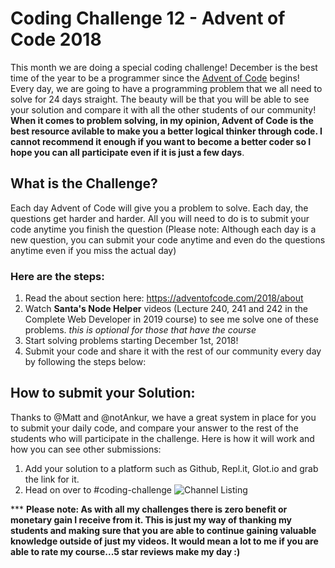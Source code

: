 # Coding Challenge 12 - Advent of Code 2018

This month we are doing a special coding challenge! December is the best time of the year to be a programmer since the [Advent of Code](https://adventofcode.com/) begins! Every day, we are going to have a programming problem that we all need to solve for 24 days straight. The beauty will be that you will be able to see your solution and compare it with all the other students of our community! **When it comes to problem solving, in my opinion, Advent of Code is the best resource avilable to make you a better logical thinker through code. I cannot recommend it enough if you want to become a better coder so I hope you can all participate even if it is just a few days**. 

## What is the Challenge?
Each day Advent of Code will give you a problem to solve. Each day, the questions get harder and harder. All you will need to do is to submit your code anytime you finish the question (Please note: Although each day is a new question, you can submit your code anytime and even do the questions anytime even if you miss the actual day)

### Here are the steps:
1. Read the about section here: https://adventofcode.com/2018/about
2. Watch **Santa's Node Helper** videos (Lecture 240, 241 and 242 in the Complete Web Developer in 2019 course) to see me solve one of these problems. *this is optional for those that have the course*
3. Start solving problems starting December 1st, 2018!
4. Submit your code and share it with the rest of our community every day by following the steps below:

## How to submit your Solution:
Thanks to @Matt and @notAnkur, we have a great system in place for you to submit your daily code, and compare your answer to the rest of the students who will participate in the challenge. Here is how it will work and how you can see other submissions:

1. Add your solution to a platform such as Github, Repl.it, Glot.io and grab the link for it.
2. Head on over to #coding-challenge
![Channel Listing](https://cdn.discordapp.com/attachments/486857368249040906/518019412838842368/unknown.png)


*** **Please note: As with all my challenges there is zero benefit or monetary gain I receive from it. This is just my way of thanking my students and making sure that you are able to continue gaining valuable knowledge outside of just my videos. It would mean a lot to me if you are able to rate my course...5 star reviews make my day :)**
